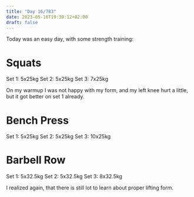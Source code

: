 ```yaml
---
title: "Day 16/783"
date: 2023-05-16T19:39:12+02:00
draft: false
---
```


Today was an easy day, with some strength training:

# Squats

Set 1: 5x25kg
Set 2: 5x25kg
Set 3: 7x25kg

On my warmup I was not happy with my form, and my left knee hurt a little, but it got better on set 1 already.

# Bench Press

Set 1: 5x25kg
Set 2: 5x25kg
Set 3: 10x25kg

# Barbell Row

Set 1: 5x32.5kg
Set 2: 5x32.5kg
Set 3: 8x32.5kg



I realized again, that there is still lot to learn about proper lifting form.